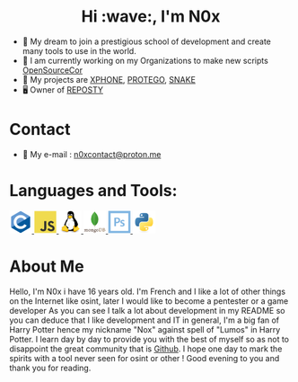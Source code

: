 <h1 align="center">Hi :wave:, I'm N0x</h1>

- 💫 My dream to join a prestigious school of development and create many tools to use in the world.
- :telescope: I am currently working on my Organizations to make new scripts [OpenSourceCor](https://github.com/OpenSourceCor)
- :page_facing_up: My projects are [XPHONE](https://github.com/OpenSourceCor/XPHONE), [PROTEGO](https://github.com/N0xGithub/Protego), [SNAKE](https://github.com/N0xGithub/SNAKE)
- 🖥️ Owner of [REPOSTY](https://discord.gg/reposty)

<h1 align="left">Contact</h1>

- 📧 My e-mail : n0xcontact@proton.me

<h1 align="left">Languages and Tools:</h1>

<p align="left"> <a href="https://www.cprogramming.com/" target="_blank" rel="noreferrer"> <img src="https://raw.githubusercontent.com/devicons/devicon/master/icons/c/c-original.svg" alt="c" width="40" height="40"/> </a> <a href="https://developer.mozilla.org/en-US/docs/Web/JavaScript" target="_blank" rel="noreferrer"> <img src="https://raw.githubusercontent.com/devicons/devicon/master/icons/javascript/javascript-original.svg" alt="javascript" width="40" height="40"/> </a> <a href="https://www.linux.org/" target="_blank" rel="noreferrer"> <img src="https://raw.githubusercontent.com/devicons/devicon/master/icons/linux/linux-original.svg" alt="linux" width="40" height="40"/> </a> <a href="https://www.mongodb.com/" target="_blank" rel="noreferrer"> <img src="https://raw.githubusercontent.com/devicons/devicon/master/icons/mongodb/mongodb-original-wordmark.svg" alt="mongodb" width="40" height="40"/> </a> <a href="https://www.photoshop.com/en" target="_blank" rel="noreferrer"> <img src="https://raw.githubusercontent.com/devicons/devicon/master/icons/photoshop/photoshop-line.svg" alt="photoshop" width="40" height="40"/> </a> <a href="https://www.python.org" target="_blank" rel="noreferrer"> <img src="https://raw.githubusercontent.com/devicons/devicon/master/icons/python/python-original.svg" alt="python" width="40" height="40"/> </a> </p>

<h1 align="left">About Me</h1>

Hello, I'm N0x i have 16 years old.
I'm French and I like a lot of other things on the Internet like osint, later I would like to become a pentester or a game developer
As you can see I talk a lot about development in my README so you can deduce that I like development and IT in general, I'm a big fan of Harry Potter hence my nickname "Nox" against spell of "Lumos" in Harry Potter.
I learn day by day to provide you with the best of myself so as not to disappoint the great community that is [Github](https://github.com). I hope one day to mark the spirits with a tool never seen for osint or other !
Good evening to you and thank you for reading.
